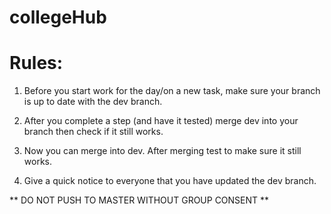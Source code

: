 # collegeHub

# Rules:

1. Before you start work for the day/on a new task, make sure your branch is up to date with the dev branch.

2. After you complete a step (and have it tested) merge dev into your branch then check if it still works. 

3. Now you can merge into dev. After merging test to make sure it still works.

4. Give a quick notice to everyone that you have updated the dev branch.

** DO NOT PUSH TO MASTER WITHOUT GROUP CONSENT **
